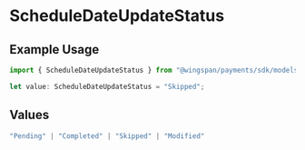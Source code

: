 # ScheduleDateUpdateStatus

## Example Usage

```typescript
import { ScheduleDateUpdateStatus } from "@wingspan/payments/sdk/models/shared";

let value: ScheduleDateUpdateStatus = "Skipped";
```

## Values

```typescript
"Pending" | "Completed" | "Skipped" | "Modified"
```